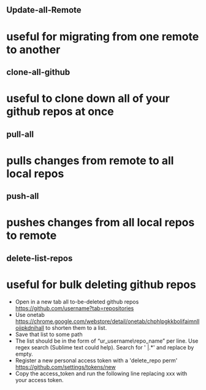 ## Update-all-Remote
# useful for migrating from one remote to another

## clone-all-github
# useful to clone down all of your github repos at once

## pull-all
# pulls changes from remote to all local repos

## push-all
# pushes changes from all local repos to remote


## delete-list-repos
# useful for bulk deleting github repos

- Open in a new tab all to-be-deleted github repos https://github.com/username?tab=repositories
- Use onetab https://chrome.google.com/webstore/detail/onetab/chphlpgkkbolifaimnlloiipkdnihall to shorten them to a list.
- Save that list to some path
- The list should be in the form of “ur_username\repo_name” per line. Use regex search (Sublime text could help). Search for ' |.*' and replace by empty.
- Register a new personal access token with a 'delete_repo perm' https://github.com/settings/tokens/new
- Copy the access_token and run the following line replacing xxx with your access token.
